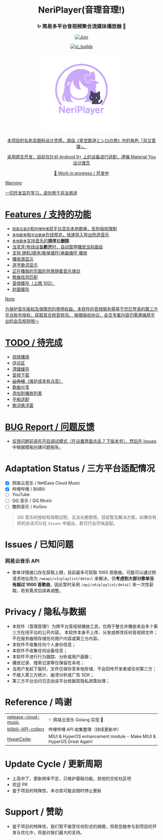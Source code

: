 <h1 align="center">NeriPlayer(音理音理!)</h1>

<div align="center">

<h3>✨ 简易多平台音视频聚合流媒体播放器 🎵</h3>
<p>
  <a href="https://t.me/ouom_pub">
    <img alt="Join" src="https://img.shields.io/badge/Telegram-@ouom__pub-blue" />
</p>
    <p>
  <a href="https://t.me/neriplayer_ci">
    <img alt="ci_builds" src="https://img.shields.io/badge/CI_Builds-@neriplayer__ci-orange" />
</p>
<p>
  <img src="icon/neriplayer.svg" width="260" alt="NeriPlayer logo" />
</p>

本项目的名称及图标设计灵感，源自《星空鉄道とシロの旅》中的角色「风又音理」。
<p>
采用原生开发，目前仅针对 Android 9+ 上的设备进行适配，遵循 Material You 设计理念
<p>
🚧 Work in progress / 开发中
</div>

> [!WARNING]  
> 一切开发旨在学习，请勿用于非法用途

# Features / 支持的功能
- `网易云音乐`和`哔哩哔哩`双平台混合本地歌单，告别版权限制
- `本地歌单`和`平台歌单`在线预览，快速导入导出所选音乐
- `本地歌单`支持音乐的**排序**和**删除**
- 当蓝牙/有线设备**断开**时，自动暂停播放当前曲目
- 支持 随机/顺序/歌单循环/单曲循环 播放
- 播放源显示
- 逐字歌词显示
- 正在播放的页面的背景随着音乐律动
- 歌曲信息匹配
- 音频缓存（上限 10G）
- 封面缓存

> [!NOTE]  
> 为保护音乐版权及保障您的使用权益，本软件的音频服务需基于您已登录的第三方平台账号授权，获取其合规音频流。
根据版权协议，会员专属内容仍需遵循原平台的会员规则哦～

# TODO / 待完成
- 视频播放
- 评论区
- 清理缓存
- 音频下载
- ~~云存储~~（维护成本有点高）
- 歌曲分享
- 添加到播放列表
- 平板适配
- 歌词悬浮窗

# BUG Report / 问题反馈
- 反馈问题前请先开启调试模式（在设置界面点击 7 下版本号），然后在 [Issues](https://github.com/cwuom/NeriPlayer/issues) 中根据模板创建问题报告。

# Adaptation Status / 三方平台适配情况
- [x] 网易云音乐 / NetEase Cloud Music
- [x] 哔哩哔哩 / BiliBili
- [ ] YouTube
- [ ] QQ 音乐 / QQ Music
- [ ] 酷狗音乐 / KuGoo

> QQ 音乐的授权有效期过短，无法长期使用，目前暂无解决方案，如果你有好的办法可以在 `Issues` 中提出，若可行会尽快适配。

# Issues / 已知问题
### 网易云音乐 API
- 歌单详情接口存在获取上限，目前最多可获取 1000 首歌曲。可能可以通过把请求地址改为 `/weapi/v3/playlist/detail` 来解决，但**考虑到大部分歌单没有超过 1000 首歌曲**，因此暂时采用 `/api/v6/playlist/detail` 来一次性获取。若有需求后续再调整。

# Privacy / 隐私与数据
- 本软件（音理音理!）为跨平台音视频播放工具，仅用于整合并播放来自多个第三方在线平台的公开内容。
  本软件本身不上传、分发或修改任何音视频文件；不在服务器侧存储任何用户内容或第三方内容。
- 本软件不收集任何个人身份信息；
- 本软件不收集任何设备信息；
- 本软件不进行行为跟踪、分析或用户画像；
- 播放记录、搜索记录等仅保留在本地；
- 当用户发起下载时，文件仅保存至本地存储，不会回传开发者或任何第三方；
- 不接入第三方统计、崩溃分析或广告 SDK；
- 第三方平台访问日志由该平台依据其隐私政策处理；

# Reference / 鸣谢
<table>
<tr>
  <td><a href="https://github.com/chaunsin/netease-cloud-music">netease-cloud-music</a></td>
  <td>✨ 网易云音乐 Golang 实现 🎵</td>
</tr>
<tr>
  <td><a href="https://github.com/SocialSisterYi/bilibili-API-collect">bilibili-API-collect</a></td>
  <td>哔哩哔哩 API 收集整理（持续更新中）</td>
</tr>
<tr>
  <td><a href="https://github.com/ReChronoRain/HyperCeiler">HyperCeiler</a></td>
  <td>MIUI & HyperOS enhancement module - Make MIUI & HyperOS Great Again!</td>
</tr>
</table>

# Update Cycle / 更新周期
- 上高中了，更新频率不定，只维护基础功能，其他的交给社区吧
- 欢迎 PR
- 鉴于项目的特殊性，本仓库可能会随时停止更新

# Support / 赞助
- 鉴于项目的特殊性，我们暂不接受任何形式的捐赠，但若您能参与到项目的开发与优化中，将是对我们最大的支持。